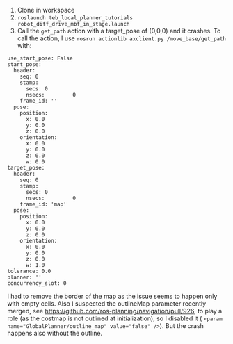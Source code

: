 
1. Clone in workspace
2. `roslaunch teb_local_planner_tutorials robot_diff_drive_mbf_in_stage.launch`
3. Call the `get_path` action with a target_pose of (0,0,0) and it crashes. To call the action, I use `rosrun actionlib axclient.py /move_base/get_path` with:
```
use_start_pose: False
start_pose: 
  header: 
    seq: 0
    stamp: 
      secs: 0
      nsecs:         0
    frame_id: ''
  pose: 
    position: 
      x: 0.0
      y: 0.0
      z: 0.0
    orientation: 
      x: 0.0
      y: 0.0
      z: 0.0
      w: 0.0
target_pose: 
  header: 
    seq: 0
    stamp: 
      secs: 0
      nsecs:         0
    frame_id: 'map'
  pose: 
    position: 
      x: 0.0
      y: 0.0
      z: 0.0
    orientation: 
      x: 0.0
      y: 0.0
      z: 0.0
      w: 1.0
tolerance: 0.0
planner: ''
concurrency_slot: 0
```
 
I had to remove the border of the map as the issue seems to happen only with empty cells. Also I suspected the outlineMap parameter recently merged, see https://github.com/ros-planning/navigation/pull/926,  to play a role (as the costmap is not outlined at initialization), so I disabled it ( `<param name="GlobalPlanner/outline_map" value="false" />`). But the crash happens also without the outline.

